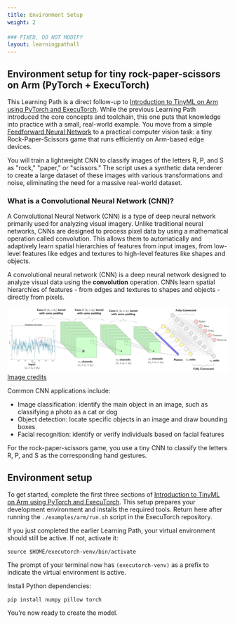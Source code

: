 ```yaml
---
title: Environment Setup
weight: 2

### FIXED, DO NOT MODIFY
layout: learningpathall
---
```


## Environment setup for tiny rock-paper-scissors on Arm (PyTorch + ExecuTorch)



This Learning Path is a direct follow-up to [Introduction to TinyML on Arm using PyTorch and ExecuTorch](/learning-paths/embedded-and-microcontrollers/introduction-to-tinyml-on-arm). While the previous Learning Path introduced the core concepts and toolchain, this one puts that knowledge into practice with a small, real-world example. You move from a simple [Feedforward Neural Network](/learning-paths/embedded-and-microcontrollers/introduction-to-tinyml-on-arm/4-build-model) to a practical computer vision task: a tiny Rock-Paper-Scissors game that runs efficiently on Arm-based edge devices.

You will train a lightweight CNN to classify images of the letters R, P, and S as "rock," "paper," or "scissors." The script uses a synthetic data renderer to create a large dataset of these images with various transformations and noise, eliminating the need for a massive real-world dataset.

### What is a Convolutional Neural Network (CNN)?
A Convolutional Neural Network (CNN) is a type of deep neural network primarily used for analyzing visual imagery. Unlike traditional neural networks, CNNs are designed to process pixel data by using a mathematical operation called convolution. This allows them to automatically and adaptively learn spatial hierarchies of features from input images, from low-level features like edges and textures to high-level features like shapes and objects.

A convolutional neural network (CNN) is a deep neural network designed to analyze visual data using the **convolution** operation. CNNs learn spatial hierarchies of features - from edges and textures to shapes and objects - directly from pixels.

![Conceptual CNN diagram alt-text#center](image.png)  
[Image credits](https://medium.com/@atul_86537/learning-ml-from-first-principles-c-linux-the-rick-and-morty-way-convolutional-neural-c76c3df511f4)

Common CNN applications include:

- Image classification: identify the main object in an image, such as classifying a photo as a cat or dog
- Object detection: locate specific objects in an image and draw bounding boxes
- Facial recognition: identify or verify individuals based on facial features

For the rock-paper-scissors game, you use a tiny CNN to classify the letters R, P, and S as the corresponding hand gestures.

## Environment setup

To get started, complete the first three sections of [Introduction to TinyML on Arm using PyTorch and ExecuTorch](/learning-paths/embedded-and-microcontrollers/introduction-to-tinyml-on-arm). This setup prepares your development environment and installs the required tools. Return here after running the `./examples/arm/run.sh` script in the ExecuTorch repository.

If you just completed the earlier Learning Path, your virtual environment should still be active. If not, activate it:

```console
source $HOME/executorch-venv/bin/activate
```
The prompt of your terminal now has `(executorch-venv)` as a prefix to indicate the virtual environment is active.

Install Python dependencies:

```console
pip install numpy pillow torch
```

You’re now ready to create the model.
